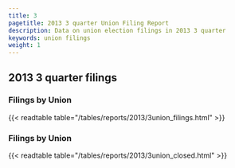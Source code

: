 ```yaml
---
title: 3
pagetitle: 2013 3 quarter Union Filing Report
description: Data on union election filings in 2013 3 quarter 
keywords: union filings
weight: 1
---
```


## 2013 3 quarter filings

### Filings by Union
{{< readtable table="/tables/reports/2013/3union_filings.html" >}}

### Filings by Union
{{< readtable table="/tables/reports/2013/3union_closed.html" >}}
